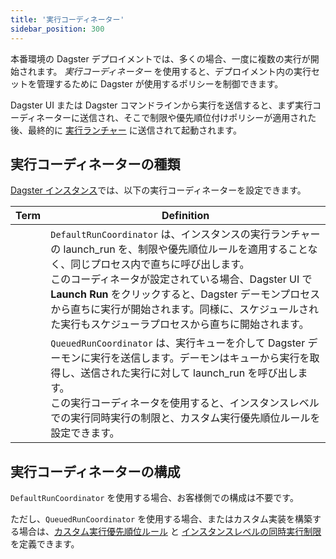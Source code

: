 ```yaml
---
title: '実行コーディネーター'
sidebar_position: 300
---
```


本番環境の Dagster デプロイメントでは、多くの場合、一度に複数の実行が開始されます。
_実行コーディネーター_ を使用すると、デプロイメント内の実行セットを管理するために Dagster が使用するポリシーを制御できます。

Dagster UI または Dagster コマンドラインから実行を送信すると、まず実行コーディネーターに送信され、そこで制限や優先順位付けポリシーが適用された後、最終的に [実行ランチャー](/guides/deploy/execution/run-launchers) に送信されて起動されます。

## 実行コーディネーターの種類

[Dagster インスタンス](/guides/deploy/dagster-instance-configuration)では、以下の実行コーディネーターを設定できます。

| Term                                                                                                  | Definition                                                                                                                                                                                                                                                                                                                                                                                    |
| ----------------------------------------------------------------------------------------------------- | --------------------------------------------------------------------------------------------------------------------------------------------------------------------------------------------------------------------------------------------------------------------------------------------------------------------------------------------------------------------------------------------- |
| <PyObject section="internals" module="dagster._core.run_coordinator" object="DefaultRunCoordinator"/> | `DefaultRunCoordinator` は、インスタンスの実行ランチャーの launch_run を、制限や優先順位ルールを適用することなく、同じプロセス内で直ちに呼び出します。<br />このコーディネータが設定されている場合、Dagster UI で **Launch Run** をクリックすると、Dagster デーモンプロセスから直ちに実行が開始されます。同様に、スケジュールされた実行もスケジューラプロセスから直ちに開始されます。 |
| <PyObject section="internals" module="dagster._core.run_coordinator" object="QueuedRunCoordinator"/>  | `QueuedRunCoordinator` は、実行キューを介して Dagster デーモンに実行を送信します。デーモンはキューから実行を取得し、送信された実行に対して launch_run を呼び出します。<br/>この実行コーディネータを使用すると、インスタンスレベルでの実行同時実行の制限と、カスタム実行優先順位ルールを設定できます。 |

## 実行コーディネーターの構成

`DefaultRunCoordinator` を使用する場合、お客様側での構成は不要です。

ただし、`QueuedRunCoordinator` を使用する場合、またはカスタム実装を構築する場合は、[カスタム実行優先順位ルール](/guides/deploy/execution/customizing-run-queue-priority) と [インスタンスレベルの同時実行制限](/guides/operate/managing-concurrency) を定義できます。
